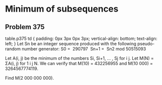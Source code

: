 #  Minimum of subsequences
## Problem 375



table.p375 td {
  padding: 0px 3px 0px 3px;
  vertical-align: bottom;
  text-align: left;
}
Let Sn be an integer sequence produced with the following pseudo-random number generator:
S0
    = 
    290797 
  Sn+1
    = 
    Sn2 mod 50515093
  


Let A(i, j) be the minimum of the numbers Si, Si+1, ... , Sj for i j.
Let M(N) = ΣA(i, j) for 1 i j N.
We can verify that M(10) = 432256955 and M(10 000) = 3264567774119.


Find M(2 000 000 000).



